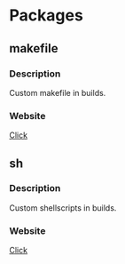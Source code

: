 # Packages
## makefile
### Description
Custom makefile in builds.
### Website
[Click](https://nift4.github.io/makre-packages/src/makefile/index.html)
## sh
### Description
Custom shellscripts in builds.
### Website
[Click](https://nift4.github.io/makre-packages/src/sh/index.html)
